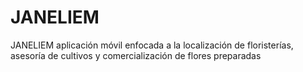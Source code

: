 # JANELIEM
JANELIEM aplicación móvil enfocada a la localización de floristerías, asesoría de cultivos y comercialización de flores preparadas
